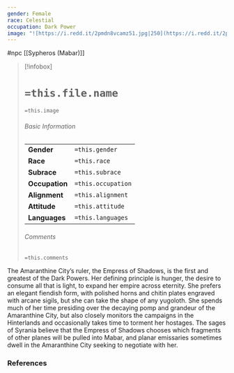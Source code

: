 ```yaml
---
gender: Female
race: Celestial
occupation: Dark Power
image: "![https://i.redd.it/2pmdn8vcamz51.jpg|250](https://i.redd.it/2pmdn8vcamz51.jpg)"
---
```

 #npc [[Sypheros (Mabar)]]

> [!infobox]
> # `=this.file.name`
> `=this.image`
> ###### Basic Information
> |  |  |
> | ---- | ---- |
> | **Gender** | `=this.gender` |
> | **Race** | `=this.race` |
> | **Subrace** | `=this.subrace` |
> | **Occupation** | `=this.occupation` |
> | **Alignment** | `=this.alignment` |
> | **Attitude** | `=this.attitude` |
> | **Languages** | `=this.languages` |
> ###### Comments
> `=this.comments`

The Amaranthine City’s ruler, the Empress of Shadows, is the first and greatest of the Dark Powers. Her defining principle is hunger, the desire to consume all that is light, to expand her empire across eternity. She prefers an elegant fiendish form, with polished horns and chitin plates engraved with arcane sigils, but she can take the shape of any yugoloth. She spends much of her time presiding over the decaying pomp and grandeur of the Amaranthine City, but also closely monitors the campaigns in the Hinterlands and occasionally takes time to torment her hostages. The sages of Syrania believe that the Empress of Shadows chooses which fragments of other planes will be pulled into Mabar, and planar emissaries sometimes dwell in the Amaranthine City seeking to negotiate with her.

### References
